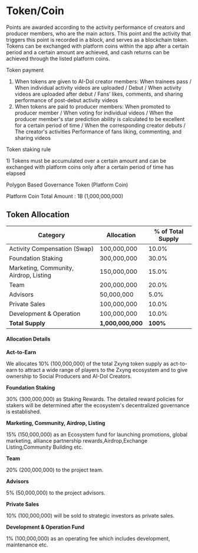 # Token/Coin

&#x20;Points are awarded according to the activity performance of creators and producer members, who are the main actors. This point and the activity that triggers this point is recorded in a block, and serves as a blockchain token. Tokens can be exchanged with platform coins within the app after a certain period and a certain amount are achieved, and cash returns can be achieved through the listed platform coins.

Token payment

1. When tokens are given to AI-Dol creator members: When trainees pass / When individual activity videos are uploaded / Debut / When activity videos are uploaded after debut / Fans’ likes, comments, and sharing performance of post-debut activity videos&#x20;
2. When tokens are paid to producer members: When promoted to producer member / When voting for individual videos / When the producer member's star prediction ability is calculated to be excellent for a certain period of time / When the corresponding creator debuts / The creator's activities Performance of fans liking, commenting, and sharing videos

&#x20;

&#x20;Token staking rule

&#x20; 1\) Tokens must be accumulated over a certain amount and can be exchanged with platform coins only after a certain period of time has elapsed

Polygon Based Governance Token (Platform Coin)

Platform Coin Total Amount : 1B (1,000,000,000)

## Token Allocation

| Category                                | Allocation        | % of Total Supply |
| --------------------------------------- | ----------------- | ----------------- |
| Activity Compensation (Swap)            | 100,000,000       | 10.0%             |
| Foundation Staking                      | 300,000,000       | 30.0%             |
| Marketing, Community, Airdrop,  Listing | 150,000,000       | 15.0%             |
| Team                                    | 200,000,000       | 20.0%             |
| Advisors                                | 50,000,000        | 5.0%              |
| Private Sales                           | 100,000,000       | 10.0%             |
| Development & Operation                 | 100,000,000       | 10.0%             |
| **Total Supply**                        | **1,000,000,000** | **100%**          |

#### **Allocation Details** <a href="#allocation-details" id="allocation-details"></a>

**Act-to-Earn**

We allocates 10% (100,000,000) of the total Zxyng token supply as act-to-earn to attract a wide range of players to the Zxyng ecosystem and to give ownership to Social Producers and AI-Dol Creators.

**Foundation Staking**&#x20;

30% (300,000,000) as Staking Rewards. The detailed reward policies for stakers will be determined after the ecosystem's decentralized governance is established.

**Marketing, Community, Airdrop,  Listing**

15% (150,000,000) as an Ecosystem fund for launching promotions, global marketing, alliance partnership rewards,Airdrop,Exchange Listing,Community Building etc.

**Team**

20% (200,000,000) to the project team.

**Advisors**

5% (50,000,000) to the project advisors.

**Private Sales**

10% (100,000,000) will be sold to strategic investors as private sales.

**Development & Operation Fund**

1% (100,000,000) as an operating fee which includes development, maintenance etc.

#### &#x20;<a href="#lock-up-plan" id="lock-up-plan"></a>
